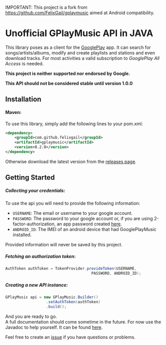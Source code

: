 IMPORTANT: This project is a fork from https://github.com/FelixGail/gplaymusic aimed at Android compatibility.

# Unofficial GPlayMusic API in JAVA

This library poses as a client for the [GooglePlay](https://play.google.com/music/) app.
It can search for songs/artists/albums, modify and create playlists and stations and even
download tracks. For most activities a valid subscription to _GooglePlay All Access_ is needed.

**This project is neither supported nor endorsed by Google.**

**This API should not be considered stable until version 1.0.0**


Installation
---------------

#### Maven:
To use this library, simply add the following lines to your pom.xml:
```xml
<dependency>
    <groupId>com.github.felixgail</groupId>
    <artifactId>gplaymusic</artifactId>
    <version>0.2.0</version>
</dependency>
```

Otherwise download the latest version from the [releases page](https://github.com/FelixGail/gplaymusic/releases).

Getting Started
----------------
##### Collecting your credentials:
To use the api you will need to provide the following information:
- `USERNAME`: The email or username to your google account.
- `PASSWORD`: The password to your google account or, if you are using 2-factor-authorization,
an app password created [here](https://support.google.com/accounts/answer/185833).
- `ANDROID_ID`: The IMEI of an android device that had GooglePlayMusic installed.

Provided information will never be saved by this project.
##### Fetching an authorization token:
```java
AuthToken authToken = TokenProvider.provideToken(USERNAME,
                                      PASSWORD, ANDROID_ID);
```

##### Creating a new API instance:

```java
GPlayMusic api = new GPlayMusic.Builder()
                  .setAuthToken(authToken)
                  .build();
```

And you are ready to go. <br>
A full documentation should come sometime in the future.
For now use the Javadoc to help yourself. It can be found
[here](https://FelixGail.github.io/CircleCIArtifactProvider/index.html?vcs-type=github&user=FelixGail&project=gplaymusic&build=latest&token=ad2a969e7620106dc21efae732b4f3916744554e&branch=master&filter=successful&path=root/app/target/site/apidocs/index.html).

Feel free to create an [issue](https://github.com/FelixGail/gplaymusic/issues) if you have
questions or problems.
